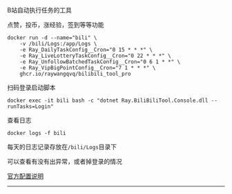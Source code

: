 B站自动执行任务的工具

点赞，投币，涨经验，签到等等功能



```
docker run -d --name="bili" \
    -v /bili/Logs:/app/Logs \
    -e Ray_DailyTaskConfig__Cron="0 15 * * *" \
    -e Ray_LiveLotteryTaskConfig__Cron="0 22 * * *" \
    -e Ray_UnfollowBatchedTaskConfig__Cron="0 6 1 * *" \
    -e Ray_VipBigPointConfig__Cron="7 1 * * *" \
    ghcr.io/raywangqvq/bilibili_tool_pro
```






扫码登录启动脚本
```
docker exec -it bili bash -c "dotnet Ray.BiliBiliTool.Console.dll --runTasks=Login"
```


查看日志
```
docker logs -f bili
```


每天的日志记录存放在`/bili/Logs`目录下

可以查看有没有出异常，或者掉登录的情况


[官方配置说明
](https://github.com/RayWangQvQ/BiliBiliTool.Docs/blob/main/configuration.md)


---
